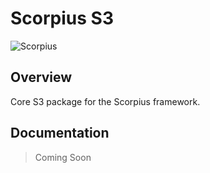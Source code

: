# Scorpius S3

![Scorpius][1]

## Overview
Core S3 package for the Scorpius framework.

## Documentation
> Coming Soon

[1]: https://raw.githubusercontent.com/scorpiusjs/graphics/master/logos/scorpiusjs-logo.png


